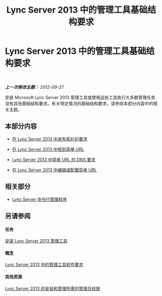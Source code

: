 ﻿---
title: Lync Server 2013 中的管理工具基础结构要求
TOCTitle: Lync Server 2013 中的管理工具基础结构要求
ms:assetid: aa039d01-e721-455f-94c4-076a3aac38bd
ms:mtpsurl: https://technet.microsoft.com/zh-cn/library/Gg195766(v=OCS.15)
ms:contentKeyID: 49313870
ms.date: 05/19/2016
mtps_version: v=OCS.15
ms.translationtype: HT
---

# Lync Server 2013 中的管理工具基础结构要求

 

_**上一次修改主题：** 2012-09-27_

安装 Microsoft Lync Server 2013 管理工具或使用这些工具执行大多数管理任务没有其他基础结构要求。有关特定情况的基础结构要求，请参阅本部分内容中的相关主题。

## 本部分内容

  - [在 Lync Server 2013 中发布拓扑的要求](lync-server-2013-requirements-to-publish-a-topology.md)

  - [在 Lync Server 2013 中规划简单 URL](lync-server-2013-planning-for-simple-urls.md)

  - [Lync Server 2013 中简单 URL 的 DNS 要求](lync-server-2013-dns-requirements-for-simple-urls.md)

  - [在 Lync Server 2013 中编辑或配置简单 URL](lync-server-2013-edit-or-configure-simple-urls.md)

## 相关部分

  - [Lync Server 命令行管理程序](lync-server-2013-lync-server-management-shell.md)

## 另请参阅

#### 任务

[安装 Lync Server 2013 管理工具](lync-server-2013-install-lync-server-administrative-tools.md)  

#### 概念

[Lync Server 2013 中的管理工具软件要求](lync-server-2013-administrative-tools-software-requirements.md)  

#### 其他资源

[Lync Server 2013 的安装和管理所需的管理员权限](lync-server-2013-administrator-rights-and-permissions-required-for-setup-and-administration.md)

